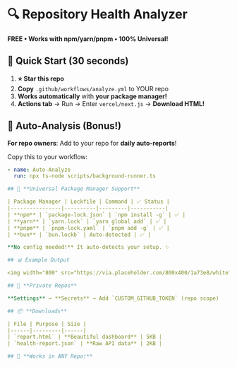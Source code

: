 # 🔍 Repository Health Analyzer

**FREE • Works with npm/yarn/pnpm • 100% Universal!**

## 🚀 Quick Start (30 seconds)

1. **⭐ Star this repo**
2. **Copy** `.github/workflows/analyze.yml` to YOUR repo
3. **Works automatically** with **your package manager!**
4. **Actions tab** → Run → Enter `vercel/next.js` → **Download HTML!**

## 🤖 Auto-Analysis (Bonus!)

**For repo owners**: Add to your repo for **daily auto-reports**!

Copy this to your workflow:

```yaml
- name: Auto-Analyze
  run: npx ts-node scripts/background-runner.ts

## 🎯 **Universal Package Manager Support**

| Package Manager | Lockfile | Command | ✅ Status |
|----------------|----------|---------|-----------|
| **npm** | `package-lock.json` | `npm install -g` | ✅ |
| **yarn** | `yarn.lock` | `yarn global add` | ✅ |
| **pnpm** | `pnpm-lock.yaml` | `pnpm add -g` | ✅ |
| **bun** | `bun.lockb` | Auto-detected | ✅ |

**No config needed!** It auto-detects your setup. ✨

## 📊 Example Output

<img width="800" src="https://via.placeholder.com/800x400/1a73e8/white?text=Repo+Health+Report">

## 🔧 **Private Repos**

**Settings** → **Secrets** → Add `CUSTOM_GITHUB_TOKEN` (repo scope)

## 📦 **Downloads**

| File | Purpose | Size |
|------|---------|------|
| `report.html` | **Beautiful dashboard** | 5KB |
| `health-report.json` | **Raw API data** | 2KB |

## 🤝 **Works in ANY Repo!**
